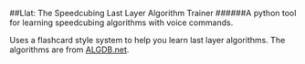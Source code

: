 ##Llat: The Speedcubing Last Layer Algorithm Trainer
######A python tool for learning speedcubing algorithms with voice commands. 

Uses a flashcard style system to help you learn last layer algorithms. The 
algorithms are from [ALGDB.net](http://algdb.net/). 
